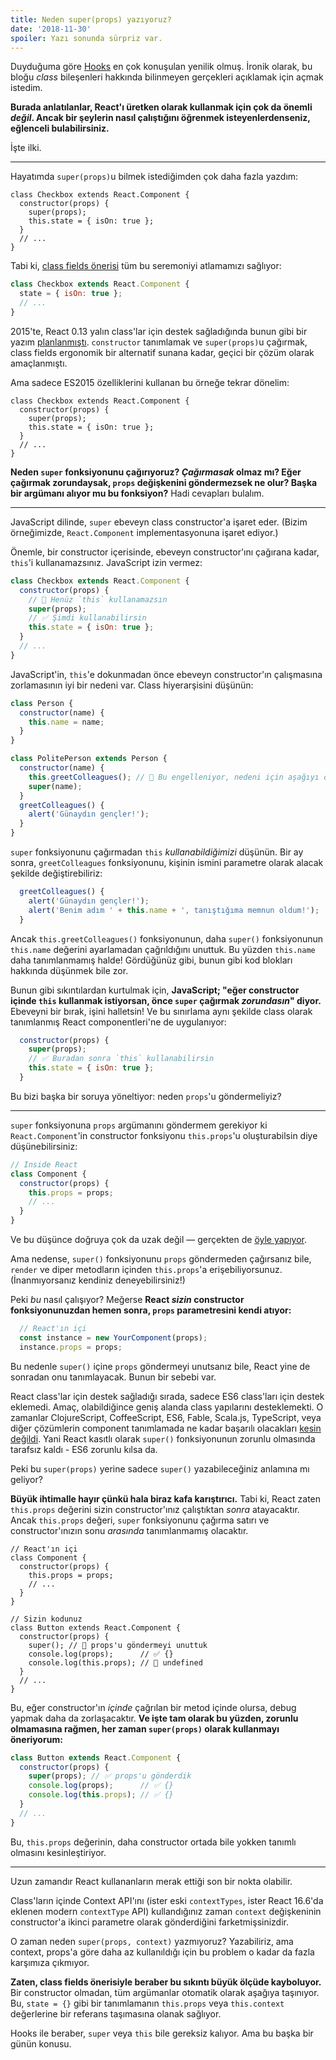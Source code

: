 ```yaml
---
title: Neden super(props) yazıyoruz?
date: '2018-11-30'
spoiler: Yazı sonunda sürpriz var.
---
```


Duyduğuma göre [Hooks](https://reactjs.org/docs/hooks-intro.html) en çok konuşulan yenilik olmuş. İronik olarak, bu bloğu *class* bileşenleri hakkında bilinmeyen gerçekleri açıklamak için açmak istedim.

**Burada anlatılanlar, React'ı üretken olarak kullanmak için çok da önemli *değil*. Ancak bir şeylerin nasıl çalıştığını öğrenmek isteyenlerdenseniz, eğlenceli bulabilirsiniz.**

İşte ilki.

---

Hayatımda `super(props)`u bilmek istediğimden çok daha fazla yazdım:

```js{3}
class Checkbox extends React.Component {
  constructor(props) {
    super(props);
    this.state = { isOn: true };
  }
  // ...
}
```

Tabi ki, [class fields önerisi](https://github.com/tc39/proposal-class-fields) tüm bu seremoniyi atlamamızı sağlıyor:

```js
class Checkbox extends React.Component {
  state = { isOn: true };
  // ...
}
```

2015'te, React 0.13 yalın class'lar için destek sağladığında bunun gibi bir yazım [planlanmıştı](https://reactjs.org/blog/2015/01/27/react-v0.13.0-beta-1.html#es7-property-initializers). `constructor` tanımlamak ve `super(props)`u çağırmak, class fields ergonomik bir alternatif sunana kadar, geçici bir çözüm olarak amaçlanmıştı.

Ama sadece ES2015 özelliklerini kullanan bu örneğe tekrar dönelim:

```js{3}
class Checkbox extends React.Component {
  constructor(props) {
    super(props);
    this.state = { isOn: true };
  }
  // ...
}
```

**Neden `super` fonksiyonunu çağırıyoruz? *Çağırmasak* olmaz mı? Eğer çağırmak zorundaysak, `props` değişkenini göndermezsek ne olur? Başka bir argümanı alıyor mu bu fonksiyon?** Hadi cevapları bulalım.

---

JavaScript dilinde, `super` ebeveyn class constructor'a işaret eder. (Bizim örneğimizde, `React.Component` implementasyonuna işaret ediyor.)

Önemle, bir constructor içerisinde, ebeveyn constructor'ını çağırana kadar, `this`'i kullanamazsınız. JavaScript izin vermez:

```js
class Checkbox extends React.Component {
  constructor(props) {
    // 🔴 Henüz `this` kullanamazsın
    super(props);
    // ✅ Şimdi kullanabilirsin
    this.state = { isOn: true };
  }
  // ...
}
```

JavaScript'in, `this`'e dokunmadan önce ebeveyn constructor'ın çalışmasına zorlamasının iyi bir nedeni var. Class hiyerarşisini düşünün:

```js
class Person {
  constructor(name) {
    this.name = name;
  }
}

class PolitePerson extends Person {
  constructor(name) {
    this.greetColleagues(); // 🔴 Bu engelleniyor, nedeni için aşağıyı okuyun
    super(name);
  }
  greetColleagues() {
    alert('Günaydın gençler!');
  }
}
```

`super` fonksiyonunu çağırmadan `this` *kullanabildiğimizi* düşünün. Bir ay sonra, `greetColleagues` fonksiyonunu, kişinin ismini parametre olarak alacak şekilde değiştirebiliriz:

```js
  greetColleagues() {
    alert('Günaydın gençler!');
    alert('Benim adım ' + this.name + ', tanıştığıma memnun oldum!');
  }
```

Ancak `this.greetColleagues()` fonksiyonunun, daha `super()` fonksiyonunun `this.name` değerini ayarlamadan çağrıldığını unuttuk. Bu yüzden `this.name` daha tanımlanmamış halde! Gördüğünüz gibi, bunun gibi kod blokları hakkında düşünmek bile zor.

Bunun gibi sıkıntılardan kurtulmak için, **JavaScript; "eğer constructor içinde `this` kullanmak istiyorsan, önce `super` çağırmak *zorundasın*" diyor.** Ebeveyni bir bırak, işini halletsin! Ve bu sınırlama aynı şekilde class olarak tanımlanmış React componentleri'ne de uygulanıyor:

```js
  constructor(props) {
    super(props);
    // ✅ Buradan sonra `this` kullanabilirsin
    this.state = { isOn: true };
  }
```

Bu bizi başka bir soruya yöneltiyor: neden `props`'u göndermeliyiz?

---

`super` fonksiyonuna `props` argümanını göndermem gerekiyor ki `React.Component`'in constructor fonksiyonu `this.props`'u oluşturabilsin diye düşünebilirsiniz:

```js
// Inside React
class Component {
  constructor(props) {
    this.props = props;
    // ...
  }
}
```

Ve bu düşünce doğruya çok da uzak değil — gerçekten de [öyle yapıyor](https://github.com/facebook/react/blob/1d25aa5787d4e19704c049c3cfa985d3b5190e0d/packages/react/src/ReactBaseClasses.js#L22).

Ama nedense, `super()` fonksiyonunu `props` göndermeden çağırsanız bile, `render` ve diper metodların içinden `this.props`'a erişebiliyorsunuz. (İnanmıyorsanız kendiniz deneyebilirsiniz!)

Peki *bu* nasıl çalışıyor? Meğerse **React *sizin* constructor fonksiyonunuzdan hemen sonra, `props` parametresini kendi atıyor:**

```js
  // React'ın içi
  const instance = new YourComponent(props);
  instance.props = props;
```

Bu nedenle `super()` içine `props` göndermeyi unutsanız bile, React yine de sonradan onu tanımlayacak. Bunun bir sebebi var.

React class'lar için destek sağladığı sırada, sadece ES6 class'ları için destek eklemedi. Amaç, olabildiğince geniş alanda class yapılarını desteklemekti. O zamanlar ClojureScript, CoffeeScript, ES6, Fable, Scala.js, TypeScript, veya diğer çözümlerin component tanımlamada ne kadar başarılı olacakları [kesin değildi](https://reactjs.org/blog/2015/01/27/react-v0.13.0-beta-1.html#other-languages). Yani React kasıtlı olarak `super()` fonksiyonunun zorunlu olmasında tarafsız kaldı - ES6 zorunlu kılsa da.

Peki bu `super(props)` yerine sadece `super()` yazabileceğiniz anlamına mı geliyor?

**Büyük ihtimalle hayır çünkü hala biraz kafa karıştırıcı.** Tabi ki, React zaten `this.props` değerini sizin constructor'ınız çalıştıktan *sonra* atayacaktır. Ancak `this.props` değeri, `super` fonksiyonunu çağırma satırı ve constructor'ınızın sonu *arasında* tanımlanmamış olacaktır.

```js{14}
// React'ın içi
class Component {
  constructor(props) {
    this.props = props;
    // ...
  }
}

// Sizin kodunuz
class Button extends React.Component {
  constructor(props) {
    super(); // 😬 props'u göndermeyi unuttuk
    console.log(props);      // ✅ {}
    console.log(this.props); // 😬 undefined 
  }
  // ...
}
```

Bu, eğer constructor'ın *içinde* çağrılan bir metod içinde olursa, debug yapmak daha da zorlaşacaktır. **Ve işte tam olarak bu yüzden, zorunlu olmamasına rağmen, her zaman `super(props)` olarak kullanmayı öneriyorum:**

```js
class Button extends React.Component {
  constructor(props) {
    super(props); // ✅ props'u gönderdik
    console.log(props);      // ✅ {}
    console.log(this.props); // ✅ {}
  }
  // ...
}
```

Bu, `this.props` değerinin, daha constructor ortada bile yokken tanımlı olmasını kesinleştiriyor.

-----

Uzun zamandır React kullananların merak ettiği son bir nokta olabilir.

Class'ların içinde Context API'ını (ister eski `contextTypes`, ister React 16.6'da eklenen modern `contextType` API) kullandığınız zaman `context` değişkeninin constructor'a ikinci parametre olarak gönderdiğini farketmişsinizdir.

O zaman neden `super(props, context)` yazmıyoruz? Yazabiliriz, ama context, props'a göre daha az kullanıldığı için bu problem o kadar da fazla karşımıza çıkmıyor.

**Zaten, class fields önerisiyle beraber bu sıkıntı büyük ölçüde kayboluyor.** Bir constructor olmadan, tüm argümanlar otomatik olarak aşağıya taşınıyor. Bu, `state = {}` gibi bir tanımlamanın `this.props` veya `this.context` değerlerine bir referans taşımasına olanak sağlıyor.

Hooks ile beraber, `super` veya `this` bile gereksiz kalıyor. Ama bu başka bir günün konusu.
